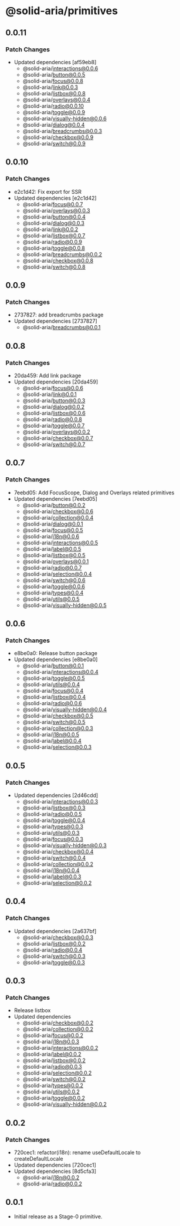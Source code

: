 # @solid-aria/primitives

## 0.0.11

### Patch Changes

- Updated dependencies [af59eb8]
  - @solid-aria/interactions@0.0.6
  - @solid-aria/button@0.0.5
  - @solid-aria/focus@0.0.8
  - @solid-aria/link@0.0.3
  - @solid-aria/listbox@0.0.8
  - @solid-aria/overlays@0.0.4
  - @solid-aria/radio@0.0.10
  - @solid-aria/toggle@0.0.9
  - @solid-aria/visually-hidden@0.0.6
  - @solid-aria/dialog@0.0.4
  - @solid-aria/breadcrumbs@0.0.3
  - @solid-aria/checkbox@0.0.9
  - @solid-aria/switch@0.0.9

## 0.0.10

### Patch Changes

- e2c1d42: Fix export for SSR
- Updated dependencies [e2c1d42]
  - @solid-aria/focus@0.0.7
  - @solid-aria/overlays@0.0.3
  - @solid-aria/button@0.0.4
  - @solid-aria/dialog@0.0.3
  - @solid-aria/link@0.0.2
  - @solid-aria/listbox@0.0.7
  - @solid-aria/radio@0.0.9
  - @solid-aria/toggle@0.0.8
  - @solid-aria/breadcrumbs@0.0.2
  - @solid-aria/checkbox@0.0.8
  - @solid-aria/switch@0.0.8

## 0.0.9

### Patch Changes

- 2737827: add breadcrumbs package
- Updated dependencies [2737827]
  - @solid-aria/breadcrumbs@0.0.1

## 0.0.8

### Patch Changes

- 20da459: Add link package
- Updated dependencies [20da459]
  - @solid-aria/focus@0.0.6
  - @solid-aria/link@0.0.1
  - @solid-aria/button@0.0.3
  - @solid-aria/dialog@0.0.2
  - @solid-aria/listbox@0.0.6
  - @solid-aria/radio@0.0.8
  - @solid-aria/toggle@0.0.7
  - @solid-aria/overlays@0.0.2
  - @solid-aria/checkbox@0.0.7
  - @solid-aria/switch@0.0.7

## 0.0.7

### Patch Changes

- 7eebd05: Add FocusScope, Dialog and Overlays related primitives
- Updated dependencies [7eebd05]
  - @solid-aria/button@0.0.2
  - @solid-aria/checkbox@0.0.6
  - @solid-aria/collection@0.0.4
  - @solid-aria/dialog@0.0.1
  - @solid-aria/focus@0.0.5
  - @solid-aria/i18n@0.0.6
  - @solid-aria/interactions@0.0.5
  - @solid-aria/label@0.0.5
  - @solid-aria/listbox@0.0.5
  - @solid-aria/overlays@0.0.1
  - @solid-aria/radio@0.0.7
  - @solid-aria/selection@0.0.4
  - @solid-aria/switch@0.0.6
  - @solid-aria/toggle@0.0.6
  - @solid-aria/types@0.0.4
  - @solid-aria/utils@0.0.5
  - @solid-aria/visually-hidden@0.0.5

## 0.0.6

### Patch Changes

- e8be0a0: Release button package
- Updated dependencies [e8be0a0]
  - @solid-aria/button@0.0.1
  - @solid-aria/interactions@0.0.4
  - @solid-aria/toggle@0.0.5
  - @solid-aria/utils@0.0.4
  - @solid-aria/focus@0.0.4
  - @solid-aria/listbox@0.0.4
  - @solid-aria/radio@0.0.6
  - @solid-aria/visually-hidden@0.0.4
  - @solid-aria/checkbox@0.0.5
  - @solid-aria/switch@0.0.5
  - @solid-aria/collection@0.0.3
  - @solid-aria/i18n@0.0.5
  - @solid-aria/label@0.0.4
  - @solid-aria/selection@0.0.3

## 0.0.5

### Patch Changes

- Updated dependencies [2d46cdd]
  - @solid-aria/interactions@0.0.3
  - @solid-aria/listbox@0.0.3
  - @solid-aria/radio@0.0.5
  - @solid-aria/toggle@0.0.4
  - @solid-aria/types@0.0.3
  - @solid-aria/utils@0.0.3
  - @solid-aria/focus@0.0.3
  - @solid-aria/visually-hidden@0.0.3
  - @solid-aria/checkbox@0.0.4
  - @solid-aria/switch@0.0.4
  - @solid-aria/collection@0.0.2
  - @solid-aria/i18n@0.0.4
  - @solid-aria/label@0.0.3
  - @solid-aria/selection@0.0.2

## 0.0.4

### Patch Changes

- Updated dependencies [2a637bf]
  - @solid-aria/checkbox@0.0.3
  - @solid-aria/listbox@0.0.2
  - @solid-aria/radio@0.0.4
  - @solid-aria/switch@0.0.3
  - @solid-aria/toggle@0.0.3

## 0.0.3

### Patch Changes

- Release listbox
- Updated dependencies
  - @solid-aria/checkbox@0.0.2
  - @solid-aria/collection@0.0.2
  - @solid-aria/focus@0.0.2
  - @solid-aria/i18n@0.0.3
  - @solid-aria/interactions@0.0.2
  - @solid-aria/label@0.0.2
  - @solid-aria/listbox@0.0.2
  - @solid-aria/radio@0.0.3
  - @solid-aria/selection@0.0.2
  - @solid-aria/switch@0.0.2
  - @solid-aria/types@0.0.2
  - @solid-aria/utils@0.0.2
  - @solid-aria/toggle@0.0.2
  - @solid-aria/visually-hidden@0.0.2

## 0.0.2

### Patch Changes

- 720cec1: refactor(i18n): rename useDefaultLocale to createDefaultLocale
- Updated dependencies [720cec1]
- Updated dependencies [8d5cfa3]
  - @solid-aria/i18n@0.0.2
  - @solid-aria/radio@0.0.2

## 0.0.1

- Initial release as a Stage-0 primitive.
